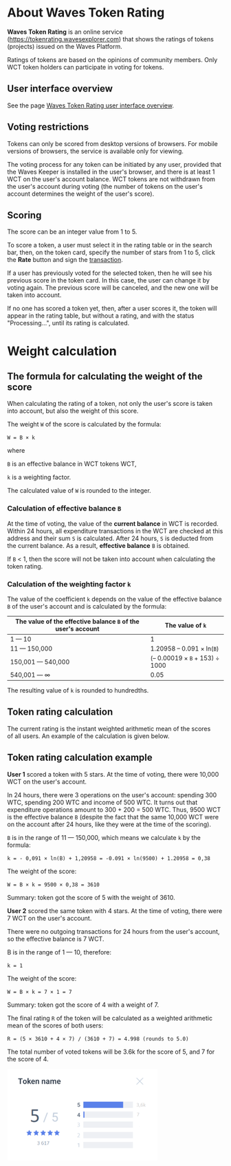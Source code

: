 # About Waves Token Rating

**Waves Token Rating** is an online service (https://tokenrating.wavesexplorer.com) that shows the ratings of tokens (projects) issued on the Waves Platform.

Ratings of tokens are based on the opinions of community members. Only WCT token holders can participate in voting for tokens.

## User interface overview

See the page [Waves Token Rating user interface overview](/waves-token-rating/waves-token-rating-user-interface-overview.md).

## Voting restrictions

Tokens can only be scored from desktop versions of browsers. For mobile versions of browsers, the service is available only for viewing.

The voting process for any token can be initiated by any user, provided that the Waves Keeper is installed in the user's browser, and there is at least 1 WCT on the user's account balance. WCT tokens are not withdrawn from the user's account during voting (the number of tokens on the user's account determines the weight of the user's score).

## Scoring

The score can be an integer value from 1 to 5.

To score a token, a user must select it in the rating table or in the search bar, then, on the token card, specify the number of stars from 1 to 5, click the **Rate** button and sign the [transaction](/waves-token-rating/user-score-data-transaction.md).

If a user has previously voted for the selected token, then he will see his previous score in the token card. In this case, the user can change it by voting again. The previous score will be canceled, and the new one will be taken into account.

If no one has scored a token yet, then, after a user scores it, the token will appear in the rating table, but without a rating, and with the status "Processing...", until its rating is calculated.

# Weight calculation

## The formula for calculating the weight of the score

When calculating the rating of a token, not only the user's score is taken into account, but also the weight of this score.

The weight `W` of the score is calculated by the formula:
```
W = B × k
```
where

`B` is an effective balance in WCT tokens WCT,

`k` is a weighting factor.

The calculated value of `W` is rounded to the integer.

### Calculation of effective balance `B`

At the time of voting, the value of the **current balance** in WCT is recorded. Within 24 hours, all expenditure transactions in the WCT are checked at this address and their sum `S` is calculated. After 24 hours, `S` is deducted from the current balance. As a result, **effective balance** `B` is obtained.

If `B` < 1, then the score will not be taken into account when calculating the token rating.

### Calculation of the weighting factor `k`

The value of the coefficient `k` depends on the value of the effective balance `B` of the user's account and is calculated by the formula:

|The value of the effective balance `B` of the user's account|The value of `k`|
|---|---|
|1 — 10|1|
|11 — 150,000|1.20958 – 0.091 × ln(`B`)|
|150,001 — 540,000|(– 0.00019 × `B` + 153) ÷ 1000|
|540,001 — ∞|0.05|

The resulting value of `k` is rounded to hundredths.

## Token rating calculation

The current rating is the instant weighted arithmetic mean of the scores of all users. An example of the calculation is given below.

## Token rating calculation example

**User 1** scored a token with 5 stars. At the time of voting, there were 10,000 WCT on the user's account.

In 24 hours, there were 3 operations on the user's account: spending 300 WTC, spending 200 WTC and income of 500 WTC. It turns out that expenditure operations amount to 300 + 200 = 500 WTC. Thus, 9500 WCT is the effective balance `B` (despite the fact that the same 10,000 WCT were on the account after 24 hours, like they were at the time of the scoring).

`B` is in the range of 11 — 150,000, which means we calculate `k` by the formula:
```
k = - 0,091 × ln(B) + 1,20958 = -0.091 × ln(9500) + 1.20958 = 0,38
```
The weight of the score:
```
W = B × k = 9500 × 0,38 = 3610
```
Summary: token got the score of 5 with the weight of 3610.


**User 2** scored the same token with 4 stars. At the time of voting, there were 7 WCT on the user's account.

There were no outgoing transactions for 24 hours from the user's account, so the effective balance is 7 WCT.

B is in the range of 1 — 10, therefore:
```
k = 1
```
The weight of the score:
```
W = B × k = 7 × 1 = 7
```
Summary: token got the score of 4 with a weight of 7.

The final rating `R` of the token will be calculated as a weighted arithmetic mean of the scores of both users:
```
R = (5 × 3610 + 4 × 7) / (3610 + 7) = 4.998 (rounds to 5.0)
```

The total number of voted tokens will be 3.6k for the score of 5, and 7 for the score of 4.

<img src="img/rating.png" alt="rating" width="350"/>
